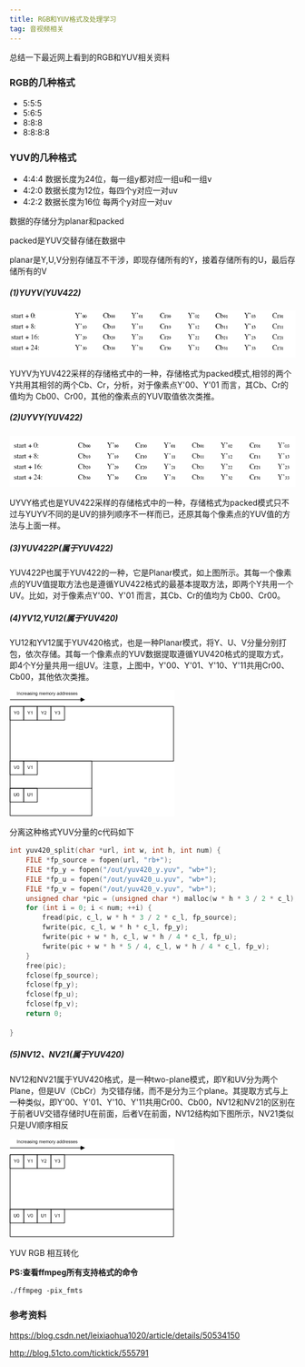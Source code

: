 ```yaml
---
title: RGB和YUV格式及处理学习
tag: 音视频相关
---
```


总结一下最近网上看到的RGB和YUV相关资料

### RGB的几种格式

* 5:5:5
* 5:6:5
* 8:8:8
* 8:8:8:8

### YUV的几种格式

* 4:4:4  数据长度为24位，每一组y都对应一组u和一组v
* 4:2:0 数据长度为12位，每四个y对应一对uv
* 4:2:2 数据长度为16位 每两个y对应一对uv

数据的存储分为planar和packed

packed是YUV交替存储在数据中

planar是Y,U,V分别存储互不干涉，即现存储所有的Y，接着存储所有的U，最后存储所有的V

#####  (1)YUYV(YUV422)

![](/images/YUYV.png)

YUYV为YUV422采样的存储格式中的一种，存储格式为packed模式,相邻的两个Y共用其相邻的两个Cb、Cr，分析，对于像素点Y'00、Y'01 而言，其Cb、Cr的值均为 Cb00、Cr00，其他的像素点的YUV取值依次类推。

##### (2)UYVY(YUV422)

![img](/images/UYVY.png)

UYVY格式也是YUV422采样的存储格式中的一种，存储格式为packed模式只不过与YUYV不同的是UV的排列顺序不一样而已，还原其每个像素点的YUV值的方法与上面一样。

##### (3)YUV422P(**属于YUV422**)

YUV422P也属于YUV422的一种，它是Planar模式，如上图所示。其每一个像素点的YUV值提取方法也是遵循YUV422格式的最基本提取方法，即两个Y共用一个UV。比如，对于像素点Y'00、Y'01 而言，其Cb、Cr的值均为 Cb00、Cr00。

##### (4)YV12,YU12(**属于YUV420**)

YU12和YV12属于YUV420格式，也是一种Planar模式，将Y、U、V分量分别打包，依次存储。其每一个像素点的YUV数据提取遵循YUV420格式的提取方式，即4个Y分量共用一组UV。注意，上图中，Y'00、Y'01、Y'10、Y'11共用Cr00、Cb00，其他依次类推。

![Figure 12. YV12 memory layout ](/images/YV12.gif)

分离这种格式YUV分量的c代码如下

```c
int yuv420_split(char *url, int w, int h, int num) {
    FILE *fp_source = fopen(url, "rb+");
    FILE *fp_y = fopen("/out/yuv420_y.yuv", "wb+");
    FILE *fp_u = fopen("/out/yuv420_u.yuv", "wb+");
    FILE *fp_v = fopen("/out/yuv420_v.yuv", "wb+");
    unsigned char *pic = (unsigned char *) malloc(w * h * 3 / 2 * c_l);
    for (int i = 0; i < num; ++i) {
        fread(pic, c_l, w * h * 3 / 2 * c_l, fp_source);
        fwrite(pic, c_l, w * h * c_l, fp_y);
        fwrite(pic + w * h, c_l, w * h / 4 * c_l, fp_u);
        fwrite(pic + w * h * 5 / 4, c_l, w * h / 4 * c_l, fp_v);
    }
    free(pic);
    fclose(fp_source);
    fclose(fp_y);
    fclose(fp_u);
    fclose(fp_v);
    return 0;

}
```

##### (5)NV12、NV21(**属于YUV420**)

NV12和NV21属于YUV420格式，是一种two-plane模式，即Y和UV分为两个Plane，但是UV（CbCr）为交错存储，而不是分为三个plane。其提取方式与上一种类似，即Y'00、Y'01、Y'10、Y'11共用Cr00、Cb00，NV12和NV21的区别在于前者UV交错存储时U在前面，后者V在前面，NV12结构如下图所示，NV21类似只是UV顺序相反

![Figure 13. NV12 memory layout ](/images/NV12.gif)

YUV RGB 相互转化



**PS:查看ffmpeg所有支持格式的命令**

```shell
./ffmpeg -pix_fmts
```



### 参考资料

https://blog.csdn.net/leixiaohua1020/article/details/50534150

http://blog.51cto.com/ticktick/555791